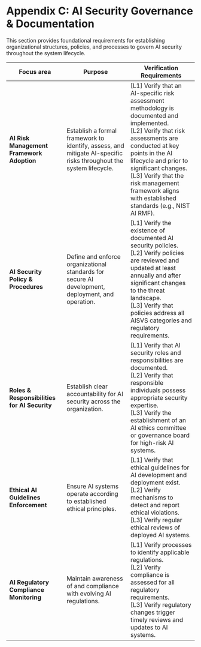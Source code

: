 # Appendix C: AI Security Governance & Documentation

This section provides foundational requirements for establishing organizational structures, policies, and processes to govern AI security throughout the system lifecycle.

| Focus area | Purpose | Verification Requirements |
| --- | --- | --- |
| **AI Risk Management Framework Adoption** | Establish a formal framework to identify, assess, and mitigate AI-specific risks throughout the system lifecycle. | [L1] Verify that an AI-specific risk assessment methodology is documented and implemented.<br>[L2] Verify that risk assessments are conducted at key points in the AI lifecycle and prior to significant changes.<br>[L3] Verify that the risk management framework aligns with established standards (e.g., NIST AI RMF). |
| **AI Security Policy & Procedures** | Define and enforce organizational standards for secure AI development, deployment, and operation. | [L1] Verify the existence of documented AI security policies.<br>[L2] Verify policies are reviewed and updated at least annually and after significant changes to the threat landscape.<br>[L3] Verify that policies address all AISVS categories and regulatory requirements. |
| **Roles & Responsibilities for AI Security** | Establish clear accountability for AI security across the organization. | [L1] Verify that AI security roles and responsibilities are documented.<br>[L2] Verify that responsible individuals possess appropriate security expertise.<br>[L3] Verify the establishment of an AI ethics committee or governance board for high-risk AI systems. |
| **Ethical AI Guidelines Enforcement** | Ensure AI systems operate according to established ethical principles. | [L1] Verify that ethical guidelines for AI development and deployment exist.<br>[L2] Verify mechanisms to detect and report ethical violations.<br>[L3] Verify regular ethical reviews of deployed AI systems. |
| **AI Regulatory Compliance Monitoring** | Maintain awareness of and compliance with evolving AI regulations. | [L1] Verify processes to identify applicable regulations.<br>[L2] Verify compliance is assessed for all regulatory requirements.<br>[L3] Verify regulatory changes trigger timely reviews and updates to AI systems. |
